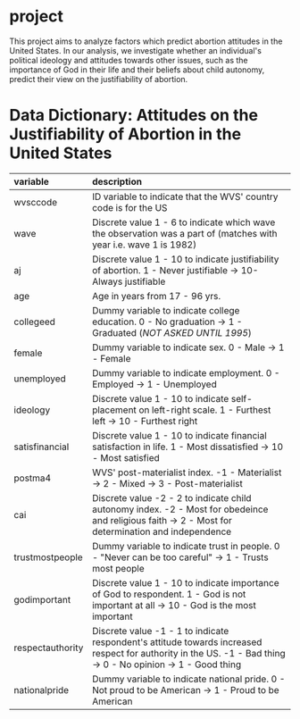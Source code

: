 # project

This project aims to analyze factors which predict abortion attitudes in the United States.
In our analysis, we investigate whether an individual's political ideology and attitudes towards other issues, such as the importance of God in their life and their beliefs about child autonomy, predict their view on the justifiability of abortion.

# Data Dictionary: Attitudes on the Justifiability of Abortion in the United States

|variable         |description |
|:----------------|:-----------|
|wvsccode         | ID variable to indicate that the WVS' country code is for the US|
|wave             | Discrete value 1 - 6 to indicate which wave the observation was a part of (matches with year i.e. wave 1 is 1982)|
|aj               | Discrete value 1 - 10 to indicate justifiability of abortion. 1 - Never justifiable -> 10- Always justifiable|
|age              | Age in years from 17 - 96 yrs. |
|collegeed        | Dummy variable to indicate college education. 0 - No graduation -> 1 - Graduated (*NOT ASKED UNTIL 1995*)|
|female           | Dummy variable to indicate sex. 0 - Male -> 1 - Female|
|unemployed       | Dummy variable to indicate employment. 0 - Employed -> 1 - Unemployed|
|ideology         | Discrete value 1 - 10 to indicate self-placement on left-right scale. 1 - Furthest left -> 10 - Furthest right|
|satisfinancial   | Discrete value 1 - 10 to indicate financial satisfaction in life. 1 - Most dissatisfied -> 10 - Most satisfied|
|postma4          | WVS' post-materialist index. -1 - Materialist -> 2 - Mixed -> 3 - Post-materialist|
|cai              | Discrete value -2 - 2 to indicate child autonomy index. -2 - Most for obedeince and religious faith -> 2 - Most for determination and independence|
|trustmostpeople  | Dummy variable to indicate trust in people. 0 - "Never can be too careful" -> 1 - Trusts most people|
|godimportant     | Discrete value 1 - 10 to indicate importance of God to respondent. 1 - God is not important at all -> 10 - God is the most important|
|respectauthority | Discrete value -1 - 1 to indicate respondent's attitude towards increased respect for authority in the US. -1 - Bad thing -> 0 - No opinion -> 1 - Good thing|
|nationalpride    | Dummy variable to indicate national pride. 0 - Not proud to be American -> 1 - Proud to be American|
